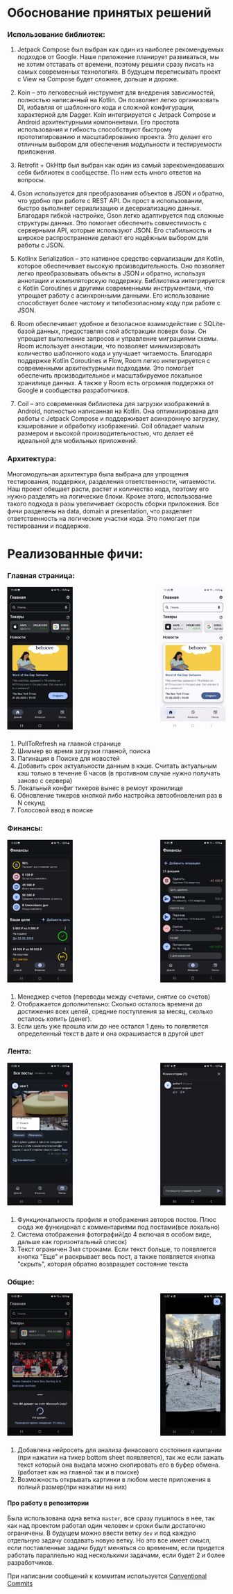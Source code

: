 # Обоснование принятых решений


### Использование библиотек:

1. Jetpack Compose был выбран как один из наиболее рекомендуемых подходов от Google. Наше приложение планирует развиваться, мы не хотим отставать от времени, поэтому решили сразу писать на самых современных технологиях. В будущем переписывать проект с View на Compose будет сложнее, дольше и дороже.

2. Koin – это легковесный инструмент для внедрения зависимостей, полностью написанный на Kotlin. Он позволяет легко организовать DI, избавляя от шаблонного кода и сложной конфигурации, характерной для Dagger. Koin интегрируется с Jetpack Compose и Android архитектурными компонентами. Его простота использования и гибкость способствуют быстрому прототипированию и масштабированию проекта. Это делает его отличным выбором для обеспечения модульности и тестируемости приложения.

3. Retrofit + OkHttp был выбран как один из самый зарекомендовавших себя библиотек в сообществе. По ним есть много ответов на вопросы.

4. Gson используется для преобразования объектов в JSON и обратно, что удобно при работе с REST API. Он прост в использовании, быстро выполняет сериализацию и десериализацию данных. Благодаря гибкой настройке, Gson легко адаптируется под сложные структуры данных. Это помогает обеспечить совместимость с серверными API, которые используют JSON. Его стабильность и широкое распространение делают его надёжным выбором для работы с JSON.

5. Kotlinx Serialization – это нативное средство сериализации для Kotlin, которое обеспечивает высокую производительность. Оно позволяет легко преобразовывать объекты в JSON и обратно, используя аннотации и компиляторскую поддержку. Библиотека интегрируется с Kotlin Coroutines и другими современными инструментами, что упрощает работу с асинхронными данными. Его использование способствует более чистому и типобезопасному коду при работе с JSON.

6. Room обеспечивает удобное и безопасное взаимодействие с SQLite-базой данных, предоставляя слой абстракции поверх базы. Он упрощает выполнение запросов и управление миграциями схемы. Room использует аннотации, что позволяет минимизировать количество шаблонного кода и улучшает читаемость. Благодаря поддержке Kotlin Coroutines и Flow, Room легко интегрируется с современными архитектурными подходами. Это помогает обеспечить производительное и масштабируемое локальное хранилище данных. А также у Room есть огромная поддержка от Google и сообщества разработчиков.

7. Coil – это современная библиотека для загрузки изображений в Android, полностью написанная на Kotlin. Она оптимизирована для работы с Jetpack Compose и поддерживает асинхронную загрузку, кэширование и обработку изображений. Coil обладает малым размером и высокой производительностью, что делает её идеальной для мобильных приложений.

### Архитектура:

Многомодульная архитектура была выбрана для упрощения тестирования, поддержки, разделения ответственности, читаемости. Наш проект обещает расти, растет и количество кода, поэтому его нужно разделять на логические блоки. Кроме этого, использование такого подхода в разы увеличивает скорость сборки приложения. Все фичи разделены на data, domain и presentation, что разделяет ответственность на логические участки кода. Это помогает при тестировании и поддержке.
# Реализованные фичи:

### Главная страница:
<div style="display: flex; flex-wrap: wrap; justify-content: space-between;">
    <img src="screenshots/home_dark.jpg" alt="drawing" style="width: 30%; height: auto; margin-bottom: 10px;"/>
    <img src="screenshots/home_light.jpg" alt="drawing" style="width: 30%; height: auto; margin-bottom: 10px;"/>
</div>

1. PullToRefresh на главной странице
2. Шиммер во время загрузки главной, поиска
3. Пагинация в Поиске для новостей
4. Добавить срок актуальности данным в кэше. Считать актуальным кэш только в течение 6 часов (в противном случае нужно получать заново с сервера)
5. Локальный конфиг тикеров вынес в ремоут хранилище
6. Обновление тикеров кнопкой либо настройка автообновления раз в N секунд
7. Голосовой ввод в поиске
### Финансы:
<div style="display: flex; flex-wrap: wrap; justify-content: space-between;">
    <img src="screenshots/finances_stat.jpg" alt="drawing" style="width: 30%; height: auto; margin-bottom: 10px;"/>
    <img src="screenshots/finances_operations.jpg" alt="drawing" style="width: 30%; height: auto; margin-bottom: 10px;"/>
</div>

1. Менеджер счетов (переводы между счетами, снятие со счетов)
2. Отображается дополнительно: Сколько осталось времени до достижения всех целей, средние поступления за месяц, сколько осталось копить (денег).
3. Если цель уже прошла или до нее остался 1 день то появляется определенный текст в дате и она окрашивается в другой цвет
### Лента:
<div style="display: flex; flex-wrap: wrap; justify-content: space-between;">
    <img src="screenshots/posts_main.jpg" alt="drawing" style="width: 30%; height: auto; margin-bottom: 10px;"/>
    <img src="screenshots/post_comments.jpg" alt="drawing" style="width: 30%; height: auto; margin-bottom: 10px;"/>
</div>

1. Функциональность профиля и отображения авторов постов. Плюс сюда же функицонал с комментариями под постами(все локально)
2. Система отображения фотографий(до 4 включая в особом виде, дальше как горизонтальный список)
3. Текст ограничен 3мя строками. Если текст больше, то появляется кнопка "Еще" и раскрывает весь пост, а также появляется кнопка "скрыть", которая обратно возвращает состояние текста
### Общие:
<div style="display: flex; flex-wrap: wrap; justify-content: space-between;">
    <img src="screenshots/ai_thinks.jpg" alt="drawing" style="width: 30%; height: auto; margin-bottom: 10px;"/>
    <img src="screenshots/big_image.jpg" alt="drawing" style="width: 30%; height: auto; margin-bottom: 10px;"/>
</div>

1. Добавлена нейросеть для анализа финасового состояния кампании (при нажатии на тикер bottom sheet появляется), так же если зажать текст который она выдала можно скопировать его в буфер обмена. (работает как на главной так и в поиске)
2. Возможность открывать картинки в любом месте приложения в полный размер(при нажатии на них)

#### Про работу в репозитории

Была использована одна ветка `master`, все сразу пушилось в нее, так как над проектом работал один человек и сроки были достаточно ограничены. В будущем можно ввести ветку `dev` и под каждую отдельную задачу создавать новую ветку. Но это все имеет смысл, если поставленные задачи будут меняться со временем, если придется работать параллельно над несколькими задачами, если будет 2 и более разработчиков.

При написании сообщений к коммитам используется [Conventional Commits](https://www.conventionalcommits.org/en/v1.0.0/)